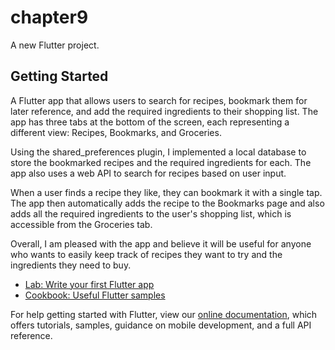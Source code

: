 # chapter9

A new Flutter project.

## Getting Started

A Flutter app that allows users to search for recipes, bookmark them for later reference, and add the required ingredients to their shopping list. The app has three tabs at the bottom of the screen, each representing a different view: Recipes, Bookmarks, and Groceries.

Using the shared_preferences plugin, I implemented a local database to store the bookmarked recipes and the required ingredients for each. The app also uses a web API to search for recipes based on user input.

When a user finds a recipe they like, they can bookmark it with a single tap. The app then automatically adds the recipe to the Bookmarks page and also adds all the required ingredients to the user's shopping list, which is accessible from the Groceries tab.

Overall, I am pleased with the app and believe it will be useful for anyone who wants to easily keep track of recipes they want to try and the ingredients they need to buy.


- [Lab: Write your first Flutter app](https://flutter.dev/docs/get-started/codelab)
- [Cookbook: Useful Flutter samples](https://flutter.dev/docs/cookbook)

For help getting started with Flutter, view our
[online documentation](https://flutter.dev/docs), which offers tutorials,
samples, guidance on mobile development, and a full API reference.
